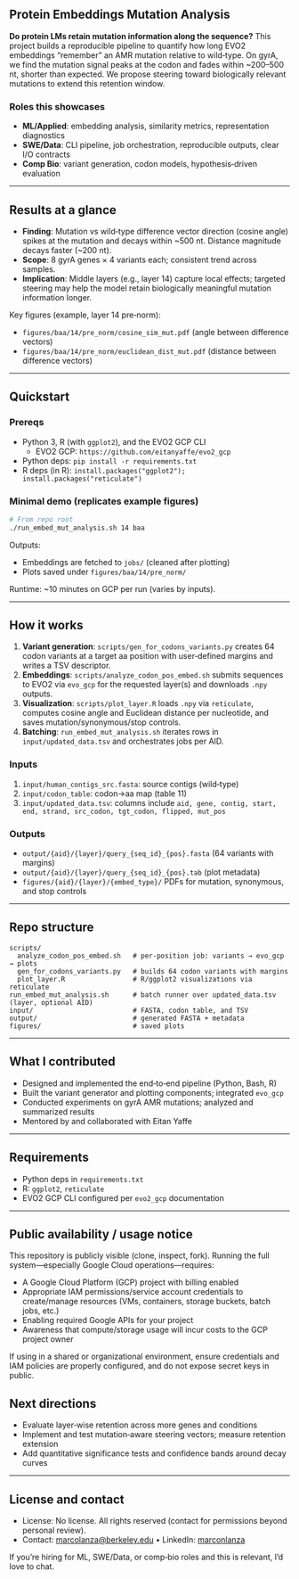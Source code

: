 ## Protein Embeddings Mutation Analysis

**Do protein LMs retain mutation information along the sequence?** This project builds a reproducible pipeline to quantify how long EVO2 embeddings “remember” an AMR mutation relative to wild‑type. On gyrA, we find the mutation signal peaks at the codon and fades within ~200–500 nt, shorter than expected. We propose steering toward biologically relevant mutations to extend this retention window.

### Roles this showcases
- **ML/Applied**: embedding analysis, similarity metrics, representation diagnostics
- **SWE/Data**: CLI pipeline, job orchestration, reproducible outputs, clear I/O contracts
- **Comp Bio**: variant generation, codon models, hypothesis‑driven evaluation

---

## Results at a glance
- **Finding**: Mutation vs wild‑type difference vector direction (cosine angle) spikes at the mutation and decays within ~500 nt. Distance magnitude decays faster (~200 nt).
- **Scope**: 8 gyrA genes × 4 variants each; consistent trend across samples.
- **Implication**: Middle layers (e.g., layer 14) capture local effects; targeted steering may help the model retain biologically meaningful mutation information longer.

Key figures (example, layer 14 pre‑norm):
- `figures/baa/14/pre_norm/cosine_sim_mut.pdf` (angle between difference vectors)
- `figures/baa/14/pre_norm/euclidean_dist_mut.pdf` (distance between difference vectors)

---

## Quickstart

### Prereqs
- Python 3, R (with `ggplot2`), and the EVO2 GCP CLI
  - EVO2 GCP: `https://github.com/eitanyaffe/evo2_gcp`
- Python deps: `pip install -r requirements.txt`
- R deps (in R): `install.packages("ggplot2"); install.packages("reticulate")`

### Minimal demo (replicates example figures)
```bash
# From repo root
./run_embed_mut_analysis.sh 14 baa
```
Outputs:
- Embeddings are fetched to `jobs/` (cleaned after plotting)
- Plots saved under `figures/baa/14/pre_norm/`

Runtime: ~10 minutes on GCP per run (varies by inputs).

---

## How it works
1. **Variant generation**: `scripts/gen_for_codons_variants.py` creates 64 codon variants at a target aa position with user‑defined margins and writes a TSV descriptor.
2. **Embeddings**: `scripts/analyze_codon_pos_embed.sh` submits sequences to EVO2 via `evo_gcp` for the requested layer(s) and downloads `.npy` outputs.
3. **Visualization**: `scripts/plot_layer.R` loads `.npy` via `reticulate`, computes cosine angle and Euclidean distance per nucleotide, and saves mutation/synonymous/stop controls.
4. **Batching**: `run_embed_mut_analysis.sh` iterates rows in `input/updated_data.tsv` and orchestrates jobs per AID.

### Inputs
1. `input/human_contigs_src.fasta`: source contigs (wild‑type)
2. `input/codon_table`: codon→aa map (table 11)
3. `input/updated_data.tsv`: columns include `aid, gene, contig, start, end, strand, src_codon, tgt_codon, flipped, mut_pos`

### Outputs
- `output/{aid}/{layer}/query_{seq_id}_{pos}.fasta` (64 variants with margins)
- `output/{aid}/{layer}/query_{seq_id}_{pos}.tab` (plot metadata)
- `figures/{aid}/{layer}/{embed_type}/` PDFs for mutation, synonymous, and stop controls

---

## Repo structure
```
scripts/
  analyze_codon_pos_embed.sh   # per‑position job: variants → evo_gcp → plots
  gen_for_codons_variants.py   # builds 64 codon variants with margins
  plot_layer.R                 # R/ggplot2 visualizations via reticulate
run_embed_mut_analysis.sh      # batch runner over updated_data.tsv (layer, optional AID)
input/                         # FASTA, codon table, and TSV
output/                        # generated FASTA + metadata
figures/                       # saved plots
```

---

## What I contributed
- Designed and implemented the end‑to‑end pipeline (Python, Bash, R)
- Built the variant generator and plotting components; integrated `evo_gcp`
- Conducted experiments on gyrA AMR mutations; analyzed and summarized results
- Mentored by and collaborated with Eitan Yaffe

---

## Requirements
- Python deps in `requirements.txt`
- R: `ggplot2`, `reticulate`
- EVO2 GCP CLI configured per `evo2_gcp` documentation

---

## Public availability / usage notice
This repository is publicly visible (clone, inspect, fork). Running the full system—especially Google Cloud operations—requires:

- A Google Cloud Platform (GCP) project with billing enabled
- Appropriate IAM permissions/service account credentials to create/manage resources (VMs, containers, storage buckets, batch jobs, etc.)
- Enabling required Google APIs for your project
- Awareness that compute/storage usage will incur costs to the GCP project owner

If using in a shared or organizational environment, ensure credentials and IAM policies are properly configured, and do not expose secret keys in public.

## Next directions
- Evaluate layer‑wise retention across more genes and conditions
- Implement and test mutation‑aware steering vectors; measure retention extension
- Add quantitative significance tests and confidence bands around decay curves

---

## License and contact
- License: No license. All rights reserved (contact for permissions beyond personal review).
- Contact: marcolanza@berkeley.edu • LinkedIn: [marconlanza](https://www.linkedin.com/in/marconlanza/)

If you’re hiring for ML, SWE/Data, or comp‑bio roles and this is relevant, I’d love to chat.
